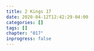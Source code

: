 ```yaml
---
title: 2 Kings 17
date: 2020-04-12T12:42:29-04:00
categories: []
tags: []
chapter: "017"
inprogress: false
---
```


